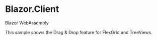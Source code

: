 # Blazor.Client
Blazor WebAssembly

This sample shows the Drag & Drop feature for FlexGrid and TreeViews. 